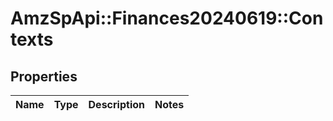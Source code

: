 # AmzSpApi::Finances20240619::Contexts

## Properties
Name | Type | Description | Notes
------------ | ------------- | ------------- | -------------

